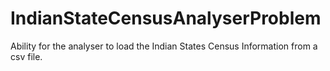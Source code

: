 # IndianStateCensusAnalyserProblem
Ability for the analyser to load the Indian States Census Information from a csv file. 

